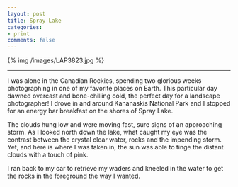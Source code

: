 ```yaml
---
layout: post
title: Spray Lake 
categories: 
- print
comments: false
---
```

{% img /images/LAP3823.jpg %}

---

I was alone in the Canadian Rockies, spending two glorious weeks photographing in one of my favorite places on Earth. This particular day dawned overcast and bone-chilling cold, the perfect day for a landscape photographer! I drove in and around Kananaskis National Park and I stopped for an energy bar breakfast on the shores of Spray Lake. 

The clouds hung low and were moving fast, sure signs of an approaching storm. As I looked north down the lake, what caught my eye was the contrast between the crystal clear water, rocks and the impending storm. Yet, and here is where I was taken in, the sun was able to tinge the distant clouds with a touch of pink. 

I ran back to my car to retrieve my waders and kneeled in the water to get the rocks in the foreground the way I wanted. 
